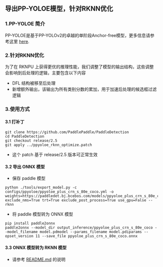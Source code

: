 ## 导出PP-YOLOE模型，针对RKNN优化

### 1.PP-YOLOE 简介

PP-YOLOE是基于PP-YOLOv2的卓越的单阶段Anchor-free模型，更多信息请参考这里 [here](https://github.com/PaddlePaddle/PaddleDetection/blob/release/2.6/configs/ppyoloe/README_cn.md).



### 2.针对RKNN优化

为了在 RKNPU 上获得更优的推理性能，我们调整了模型的输出结构，这些调整会影响到后处理的逻辑，主要包含以下内容

- DFL 结构被移至后处理
- 新增额外输出，该输出为所有类别分数的累加，用于加速后处理的候选框过滤逻辑



### 3.使用方式

#### 3.1 打补丁

```
git clone https://github.com/PaddlePaddle/PaddleDetection
cd PaddleDetection
git checkout release/2.5
git apply ../ppyoloe_rknn_optimize.patch
```

- 这个 patch 基于 release/2.5 版本可正常生效



#### 3.2 导出 ONNX 模型

- 保存 paddle 模型

```
python ./tools/export_model.py -c configs/ppyoloe/ppyoloe_plus_crn_s_80e_coco.yml -o weights=https://paddledet.bj.bcebos.com/models/ppyoloe_plus_crn_s_80e_coco.pdparams exclude_nms=True trt=True exclude_post_process=True use_gpu=False --rknn
```

- 将 paddle 模型转为 ONNX 模型

```
pip install paddle2onnx
paddle2onnx --model_dir output_inference/ppyoloe_plus_crn_s_80e_coco --model_filename model.pdmodel --params_filename model.pdiparams --opset_version 11 --save_file ppyoloe_plus_crn_s_80e_coco.onnx
```



#### 3.3 ONNX 模型转为 RKNN 模型

- 请参考 [README.md](../../README.md) 的说明

